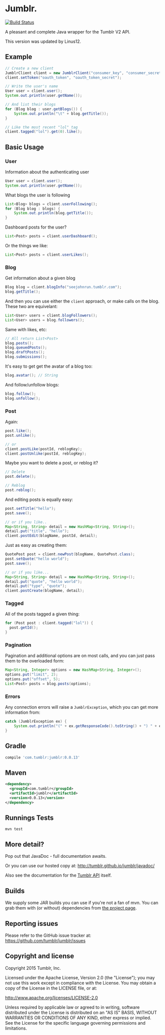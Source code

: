 # Jumblr.

[![Build Status](https://secure.travis-ci.org/tumblr/jumblr.png?branch=master)](http://travis-ci.org/tumblr/jumblr)

A pleasant and complete Java wrapper for the Tumblr V2 API.

This version was updated by Linus12.

## Example

``` java
// Create a new client
JumblrClient client = new JumblrClient("consumer_key", "consumer_secret");
client.setToken("oauth_token", "oauth_token_secret");

// Write the user's name
User user = client.user();
System.out.println(user.getName());

// And list their blogs
for (Blog blog : user.getBlogs()) {
	System.out.println("\t" + blog.getTitle());
}

// Like the most recent "lol" tag
client.tagged("lol").get(0).like();
```

## Basic Usage

### User

Information about the authenticating user

``` java
User user = client.user();
System.out.println(user.getName());
```

What blogs the user is following

``` java
List<Blog> blogs = client.userFollowing();
for (Blog blog : blogs) {
	System.out.println(blog.getTitle());
}
```

Dashboard posts for the user?

``` java
List<Post> posts = client.userDashboard();
```

Or the things we like:

``` java
List<Post> posts = client.userLikes();
```

### Blog

Get information about a given blog

``` java
Blog blog = client.blogInfo("seejohnrun.tumblr.com");
blog.getTitle();
```

And then you can use either the `client` approach, or make calls on the blog.
These two are equivelant:

``` java
List<User> users = client.blogFollowers();
List<User> users = blog.followers();
```

Same with likes, etc:

``` java
// All return List<Post>
blog.posts();
blog.queuedPosts();
blog.draftPosts();
blog.submissions();
```

It's easy to get get the avatar of a blog too:

``` java
blog.avatar(); // String
```

And follow/unfollow blogs:

``` java
blog.follow();
blog.unfollow();
```

### Post

Again:

``` java
post.like();
post.unlike();

// or
client.postLike(postId, reblogKey);
client.postUnlike(postId, reblogKey);
```

Maybe you want to delete a post, or reblog it?

``` java
// Delete
post.delete();

// Reblog
post.reblog();
```

And editing posts is equally easy:

``` java
post.setTitle("hello");
post.save();

// or if you like..
Map<String, String> detail = new HashMap<String, String>();
detail.put("title", "hello");
client.postEdit(blogName, postId, detail);
```

Just as easy as creating them:

``` java
QuotePost post = client.newPost(blogName, QuotePost.class);
post.setQuote("hello world");
post.save();

// or if you like...
Map<String, String> detail = new HashMap<String, String>();
detail.put("quote", "hello world");
detail.put("type", "quote");
client.postCreate(blogName, detail);
```

### Tagged

All of the posts tagged a given thing:

``` java
for (Post post : client.tagged("lol")) {
  post.getId();
}
```

### Pagination

Pagination and additional options are on most calls, and you can just pass them
to the overloaded form:

``` java
Map<String, Integer> options = new HashMap<String, Integer>();
options.put("limit", 2);
options.put("offset", 5);
List<Post> posts = blog.posts(options);
```

### Errors

Any connection errors will raise a `JumblrException`, which you can get more
information from:

``` java
catch (JumblrException ex) {
	System.out.println("(" + ex.getResponseCode().toString() + ") " + ex.getMessage());
}
```

## Gradle

``` groovy
compile 'com.tumblr:jumblr:0.0.13'
```

## Maven

``` xml
<dependency>
  <groupId>com.tumblr</groupId>
  <artifactId>jumblr</artifactId>
  <version>0.0.13</version>
</dependency>
```

## Runnings Tests

`mvn test`

## More detail?

Pop out that JavaDoc - full documentation awaits.

Or you can use our hosted copy at:
http://tumblr.github.io/jumblr/javadoc/

Also see the documentation for the
[Tumblr API](http://www.tumblr.com/docs/en/api/v2) itself.

## Builds

We supply some JAR builds you can use if you're not a fan of mvn.
You can grab them with (or without) dependencies from
[the project page](http://tumblr.github.io/jumblr).

## Reporting issues

Please refer to the GitHub issue tracker at:
https://github.com/tumblr/jumblr/issues

## Copyright and license

Copyright 2015 Tumblr, Inc.

Licensed under the Apache License, Version 2.0 (the "License"); you may not
use this work except in compliance with the License. You may obtain a copy of
the License in the LICENSE file, or at:

http://www.apache.org/licenses/LICENSE-2.0

Unless required by applicable law or agreed to in writing, software
distributed under the License is distributed on an "AS IS" BASIS, WITHOUT
WARRANTIES OR CONDITIONS OF ANY KIND, either express or implied. See the
License for the specific language governing permissions and limitations.
